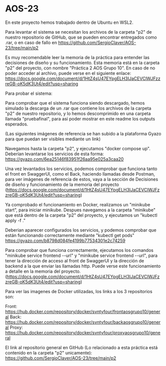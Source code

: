 # AOS-23

En este proyecto hemos trabajado dentro de Ubuntu en WSL2.

Para levantar el sistema se necesitan los archivos de la carpeta "p2" de nuestro repositorio de GitHub, que se pueden encontrar entregados como .rar, o en caso de fallo en https://github.com/SergioClaver/AOS-23/tree/main/p2

Es muy recomendable leer la memoria de la práctica para entender las decisiones de diseño y su funcionamiento. Esta memoria está en la carpeta "p2" del proyecto, con nombre "Práctica 2 AOS Grupo 10". En caso de no poder acceder al archivo, puede verse en el siguiente enlace: https://docs.google.com/document/d/1HtZ4sU47EYpgELH3IJaCEVClWJFzzreGB-oK5dK3Ut4/edit?usp=sharing

Para probar el sistema:

Para comprobar que el sistema funciona siendo descargado, hemos simulado la descarga de un .rar que contiene los archivos de la carpeta "p2" de nuestro repositorio, y lo hemos descomprimido en una carpeta llamada "pruebafinal", para así poder mostrar en este readme los outputs esperados.

(Las siguientes imágenes de referencia se han subido a la plataforma Gyazo para que puedan ser visibles mediante un link)

Navegamos hasta la carpeta "p2", y ejecutamos "docker compose up". Deberían levantarse los servicios de esta forma:  https://gyazo.com/6ea25146f83951f26aa95e025a3caa20

Una vez levantados los servicios, podemos comprobar que funciona tanto el front en SwaggerUI, como el Back, haciendo llamadas desde Postman, para ver imágenes de referencia de estos, vaya a la sección de Decisiones de diseño y funcionamiento de la memoria del proyecto (https://docs.google.com/document/d/1HtZ4sU47EYpgELH3IJaCEVClWJFzzreGB-oK5dK3Ut4/edit?usp=sharing)

Ya comprobado el funcionamiento en Docker, realizamos un "minikube start", para iniciar minikube. Despues navegamos a la carpeta "minikube" que está dentro de la carpeta "p2" del proyecto, y ejecutamos un "kubectl apply -f ."

Deberian aparecer configurados los servicios, y podemos comprobar que están funcionando correctamente mediante "kubectl get pods" https://gyazo.com/b8798d084fe4199b77534301e2c74259

Para comprobar que funciona correctamente, ejecutamos los comandos "minikube service frontend --url" y "minikube service frontend --url", para tener la dirección de acceso al front de SwaggerUI y la dirección de backend a la que enviar las llamadas http. Puede verse este funcionamiento a detalle en la memoria del proyecto. (https://docs.google.com/document/d/1HtZ4sU47EYpgELH3IJaCEVClWJFzzreGB-oK5dK3Ut4/edit?usp=sharing)

Para ver las imagenes de Docker utilizadas, los links a los 3 repositorios son:

Front: https://hub.docker.com/repository/docker/svntyfour/frontaosgrupo10/general
Back: https://hub.docker.com/repository/docker/svntyfour/backaosgrupo10/general
Proxy: https://hub.docker.com/repository/docker/svntyfour/proxyaosgrupo10/general

El link al repositorio general en GitHub (Lo relacionado a esta práctica está contenido en la carpeta "p2" unicamente): https://github.com/SergioClaver/AOS-23/tree/main/p2


